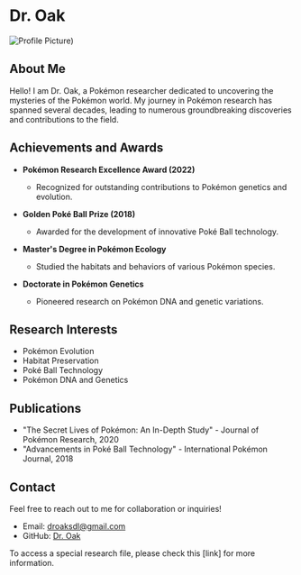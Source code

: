 # Dr. Oak

![Profile Picture](https://www.google.com/url?sa=i&url=https%3A%2F%2Fwww.shacknews.com%2Farticle%2F108627%2Fhow-and-where-to-find-professor-oak-in-pokemon-lets-go&psig=AOvVaw2KOp51MJmSIHO9yKnChzlh&ust=1720542059725000&source=images&cd=vfe&opi=89978449&ved=0CBAQjRxqFwoTCIDG_OPsl4cDFQAAAAAdAAAAABAT))

## About Me

Hello! I am Dr. Oak, a Pokémon researcher dedicated to uncovering the mysteries of the Pokémon world. My journey in Pokémon research has spanned several decades, leading to numerous groundbreaking discoveries and contributions to the field.

## Achievements and Awards

- **Pokémon Research Excellence Award (2022)**
  - Recognized for outstanding contributions to Pokémon genetics and evolution.

- **Golden Poké Ball Prize (2018)**
  - Awarded for the development of innovative Poké Ball technology.

- **Master's Degree in Pokémon Ecology**
  - Studied the habitats and behaviors of various Pokémon species.

- **Doctorate in Pokémon Genetics**
  - Pioneered research on Pokémon DNA and genetic variations.

## Research Interests

- Pokémon Evolution
- Habitat Preservation
- Poké Ball Technology
- Pokémon DNA and Genetics

## Publications

- "The Secret Lives of Pokémon: An In-Depth Study" - Journal of Pokémon Research, 2020
- "Advancements in Poké Ball Technology" - International Pokémon Journal, 2018

## Contact

Feel free to reach out to me for collaboration or inquiries!

- Email: droaksdl@gmail.com
- GitHub: [Dr. Oak](https://github.com/IAmDrOak)

To access a special research file, please check this [link] for more information.

<!-- Hidden Link Method -->
[mystery_QR1.gif]: https://example.com/research-file.pdf
